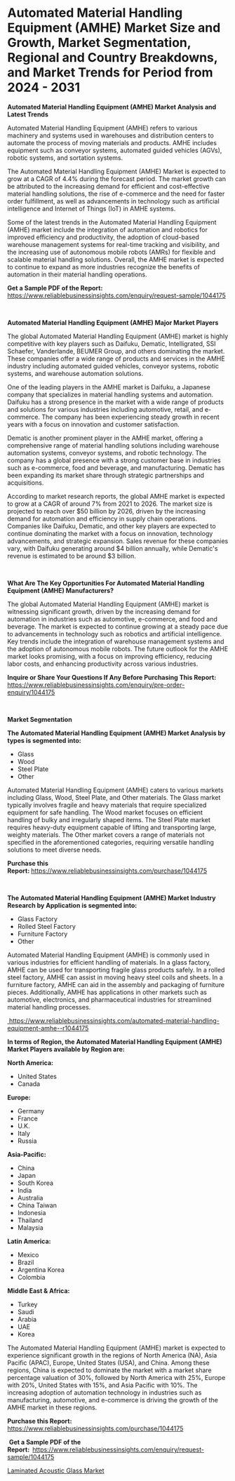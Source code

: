 <p><h1>Automated Material Handling Equipment (AMHE) Market Size and Growth, Market Segmentation, Regional and Country Breakdowns, and Market Trends for Period from 2024 -  2031</h1></p><p><strong>Automated Material Handling Equipment (AMHE) Market Analysis and Latest Trends</strong></p>
<p><p>Automated Material Handling Equipment (AMHE) refers to various machinery and systems used in warehouses and distribution centers to automate the process of moving materials and products. AMHE includes equipment such as conveyor systems, automated guided vehicles (AGVs), robotic systems, and sortation systems. </p><p>The Automated Material Handling Equipment (AMHE) Market is expected to grow at a CAGR of 4.4% during the forecast period. The market growth can be attributed to the increasing demand for efficient and cost-effective material handling solutions, the rise of e-commerce and the need for faster order fulfillment, as well as advancements in technology such as artificial intelligence and Internet of Things (IoT) in AMHE systems.</p><p>Some of the latest trends in the Automated Material Handling Equipment (AMHE) market include the integration of automation and robotics for improved efficiency and productivity, the adoption of cloud-based warehouse management systems for real-time tracking and visibility, and the increasing use of autonomous mobile robots (AMRs) for flexible and scalable material handling solutions. Overall, the AMHE market is expected to continue to expand as more industries recognize the benefits of automation in their material handling operations.</p></p>
<p><strong>Get a Sample PDF of the Report:&nbsp;</strong> <a href="https://www.reliablebusinessinsights.com/enquiry/request-sample/1044175">https://www.reliablebusinessinsights.com/enquiry/request-sample/1044175</a></p>
<p>&nbsp;</p>
<p><strong>Automated Material Handling Equipment (AMHE) Major Market Players</strong></p>
<p><p>The global Automated Material Handling Equipment (AMHE) market is highly competitive with key players such as Daifuku, Dematic, Intelligrated, SSI Schaefer, Vanderlande, BEUMER Group, and others dominating the market. These companies offer a wide range of products and services in the AMHE industry including automated guided vehicles, conveyor systems, robotic systems, and warehouse automation solutions.</p><p>One of the leading players in the AMHE market is Daifuku, a Japanese company that specializes in material handling systems and automation. Daifuku has a strong presence in the market with a wide range of products and solutions for various industries including automotive, retail, and e-commerce. The company has been experiencing steady growth in recent years with a focus on innovation and customer satisfaction.</p><p>Dematic is another prominent player in the AMHE market, offering a comprehensive range of material handling solutions including warehouse automation systems, conveyor systems, and robotic technology. The company has a global presence with a strong customer base in industries such as e-commerce, food and beverage, and manufacturing. Dematic has been expanding its market share through strategic partnerships and acquisitions.</p><p>According to market research reports, the global AMHE market is expected to grow at a CAGR of around 7% from 2021 to 2026. The market size is projected to reach over $50 billion by 2026, driven by the increasing demand for automation and efficiency in supply chain operations. Companies like Daifuku, Dematic, and other key players are expected to continue dominating the market with a focus on innovation, technology advancements, and strategic expansion. Sales revenue for these companies vary, with Daifuku generating around $4 billion annually, while Dematic's revenue is estimated to be around $3 billion.</p></p>
<p>&nbsp;</p>
<p><strong>What Are The Key Opportunities For Automated Material Handling Equipment (AMHE) Manufacturers?</strong></p>
<p><p>The global Automated Material Handling Equipment (AMHE) market is witnessing significant growth, driven by the increasing demand for automation in industries such as automotive, e-commerce, and food and beverage. The market is expected to continue growing at a steady pace due to advancements in technology such as robotics and artificial intelligence. Key trends include the integration of warehouse management systems and the adoption of autonomous mobile robots. The future outlook for the AMHE market looks promising, with a focus on improving efficiency, reducing labor costs, and enhancing productivity across various industries.</p></p>
<p><strong>Inquire or Share Your Questions If Any Before Purchasing This Report:</strong> <a href="https://www.reliablebusinessinsights.com/enquiry/pre-order-enquiry/1044175">https://www.reliablebusinessinsights.com/enquiry/pre-order-enquiry/1044175</a></p>
<p>&nbsp;</p>
<p><strong>Market Segmentation</strong></p>
<p><strong>The Automated Material Handling Equipment (AMHE) Market Analysis by types is segmented into:</strong></p>
<p><ul><li>Glass</li><li>Wood</li><li>Steel Plate</li><li>Other</li></ul></p>
<p><p>Automated Material Handling Equipment (AMHE) caters to various markets including Glass, Wood, Steel Plate, and Other materials. The Glass market typically involves fragile and heavy materials that require specialized equipment for safe handling. The Wood market focuses on efficient handling of bulky and irregularly shaped items. The Steel Plate market requires heavy-duty equipment capable of lifting and transporting large, weighty materials. The Other market covers a range of materials not specified in the aforementioned categories, requiring versatile handling solutions to meet diverse needs.</p></p>
<p><strong>Purchase this Report:&nbsp;</strong><a href="https://www.reliablebusinessinsights.com/purchase/1044175">https://www.reliablebusinessinsights.com/purchase/1044175</a></p>
<p>&nbsp;</p>
<p><strong>The Automated Material Handling Equipment (AMHE) Market Industry Research by Application is segmented into:</strong></p>
<p><ul><li>Glass Factory</li><li>Rolled Steel Factory</li><li>Furniture Factory</li><li>Other</li></ul></p>
<p><p>Automated Material Handling Equipment (AMHE) is commonly used in various industries for efficient handling of materials. In a glass factory, AMHE can be used for transporting fragile glass products safely. In a rolled steel factory, AMHE can assist in moving heavy steel coils and sheets. In a furniture factory, AMHE can aid in the assembly and packaging of furniture pieces. Additionally, AMHE has applications in other markets such as automotive, electronics, and pharmaceutical industries for streamlined material handling processes.</p></p>
<p><a href="https://www.reliablebusinessinsights.com/automated-material-handling-equipment-amhe--r1044175">&nbsp;https://www.reliablebusinessinsights.com/automated-material-handling-equipment-amhe--r1044175</a></p>
<p><strong>In terms of Region, the Automated Material Handling Equipment (AMHE) Market Players available by Region are:</strong></p>
<p>
    <p> <strong> North America: </strong>
        <ul>
            <li>United States</li>
            <li>Canada</li>
        </ul>
        </p> 
    <p> <strong> Europe: </strong>
        <ul>
            <li>Germany</li>
            <li>France</li>
            <li>U.K.</li>
            <li>Italy</li>
            <li>Russia</li>
        </ul>
        </p> 
    <p> <strong> Asia-Pacific: </strong>
        <ul>
            <li>China</li>
            <li>Japan</li>
            <li>South Korea</li>
            <li>India</li>
            <li>Australia</li>
            <li>China Taiwan</li>
            <li>Indonesia</li>
            <li>Thailand</li>
            <li>Malaysia</li>
        </ul>
        </p> 
    <p> <strong> Latin America: </strong>
        <ul>
            <li>Mexico</li>
            <li>Brazil</li>
            <li>Argentina Korea</li>
            <li>Colombia</li>
        </ul>
        </p> 
    <p> <strong> Middle East & Africa: </strong>
        <ul>
            <li>Turkey</li>
            <li>Saudi</li>
            <li>Arabia</li>
            <li>UAE</li>
            <li>Korea</li>
        </ul>
    </p>
    </p>
<p><p>The Automated Material Handling Equipment (AMHE) market is expected to experience significant growth in the regions of North America (NA), Asia Pacific (APAC), Europe, United States (USA), and China. Among these regions, China is expected to dominate the market with a market share percentage valuation of 30%, followed by North America with 25%, Europe with 20%, United States with 15%, and Asia Pacific with 10%. The increasing adoption of automation technology in industries such as manufacturing, automotive, and e-commerce is driving the growth of the AMHE market in these regions.</p></p>
<p><strong>Purchase this Report: </strong><a href="https://www.reliablebusinessinsights.com/purchase/1044175">https://www.reliablebusinessinsights.com/purchase/1044175</a></p>
<p>&nbsp;<strong>Get a Sample PDF of the Report:&nbsp;&nbsp;</strong><a href="https://www.reliablebusinessinsights.com/enquiry/request-sample/1044175">https://www.reliablebusinessinsights.com/enquiry/request-sample/1044175</a></p>
<p><strong></strong></p>
<p><p><a href="https://view.publitas.com/reportprime-1/laminated-acoustic-glass-market-analysis-its-cagr-market-segmentation-and-global-industry-overview/">Laminated Acoustic Glass Market</a></p></p>